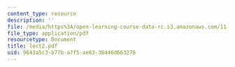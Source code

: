 ```yaml
---
content_type: resource
description: ''
file: /media/https%3A/open-learning-course-data-rc.s3.amazonaws.com/11-947-history-and-theory-of-historic-preservation-spring-2007/9643a5c3b77ba7f5ae6338446d663278_lect2.pdf
file_type: application/pdf
resourcetype: Document
title: lect2.pdf
uid: 9643a5c3-b77b-a7f5-ae63-38446d663278
---
```

